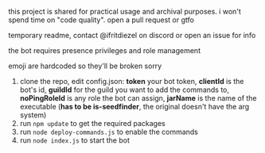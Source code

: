 this project is shared for practical usage and archival purposes. i won't spend time on "code quality". open a pull request or gtfo

temporary readme, contact \@ifritdiezel on discord or open an issue for info

the bot requires presence privileges and role management

emoji are hardcoded so they'll be broken sorry

1. clone the repo, edit config.json: **token** your bot token, **clientId** is the bot's id, **guildId** for the guild you want to add the commands to, **noPingRoleId** is any role the bot can assign, **jarName** is the name of the executable (**has to be is-seedfinder**, the original doesn't have the arg system)
2. run `npm update` to get the required packages
3. run `node deploy-commands.js` to enable the commands
4. run `node index.js` to start the bot
